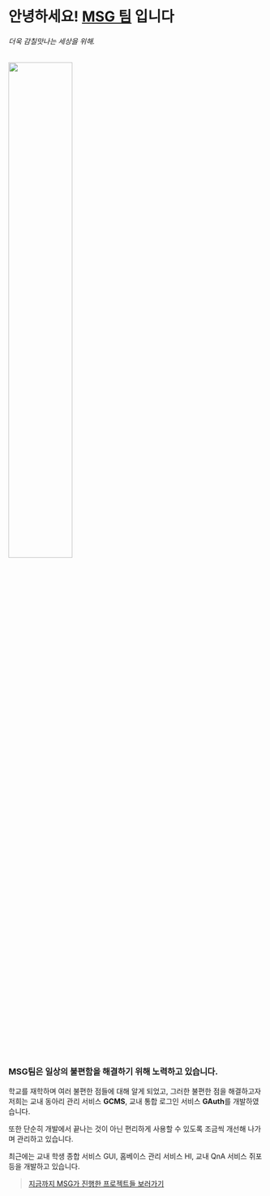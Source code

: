 # 안녕하세요! [MSG 팀](https://matsogeum.notion.site/MSG-7ac3204e54e0484c9b1a63f472aa3e95) 입니다
###### 더욱 감칠맛나는 세상을 위해.

<img src="https://user-images.githubusercontent.com/74440939/236406518-ad0cdcd3-22cd-4193-b6e2-c850559a2463.gif" width="50%">


### MSG팀은 일상의 불편함을 해결하기 위해 노력하고 있습니다.

학교를 재학하며 여러 불편한 점들에 대해 알게 되었고, 그러한 불편한 점을 해결하고자
저희는 교내 동아리 관리 서비스 **GCMS**, 교내 통합 로그인 서비스 **GAuth**를 개발하였습니다.

또한 단순히 개발에서 끝나는 것이 아닌 편리하게 사용할 수 있도록 
조금씩 개선해 나가며 관리하고 있습니다.

최근에는 교내 학생 종합 서비스 GUI, 홈베이스 관리 서비스 HI, 교내 QnA 서비스 쥐포 등을 
개발하고 있습니다.

> [지금까지 MSG가 진행한 프로젝트들 보러가기](https://matsogeum.notion.site/MSG-Project-19f75e53615649eb9ce7f24ad851526a)
